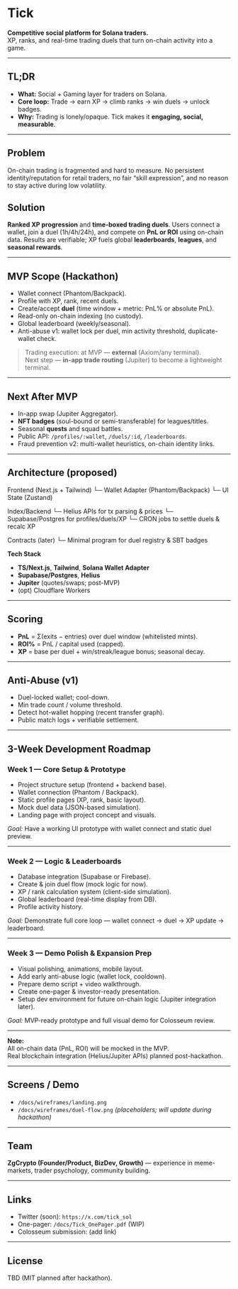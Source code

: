 # Tick

**Competitive social platform for Solana traders.**  
XP, ranks, and real-time trading duels that turn on-chain activity into a game.

---

## TL;DR
- **What:** Social + Gaming layer for traders on Solana.
- **Core loop:** Trade → earn XP → climb ranks → win duels → unlock badges.
- **Why:** Trading is lonely/opaque. Tick makes it **engaging, social, measurable**.

---

## Problem
On-chain trading is fragmented and hard to measure. No persistent identity/reputation for retail traders, no fair “skill expression”, and no reason to stay active during low volatility.

## Solution
**Ranked XP progression** and **time-boxed trading duels**. Users connect a wallet, join a duel (1h/4h/24h), and compete on **PnL or ROI** using on-chain data. Results are verifiable; XP fuels global **leaderboards**, **leagues**, and **seasonal rewards**.

---

## MVP Scope (Hackathon)
- Wallet connect (Phantom/Backpack).
- Profile with XP, rank, recent duels.
- Create/accept **duel** (time window + metric: PnL% or absolute PnL).
- Read-only on-chain indexing (no custody).
- Global leaderboard (weekly/seasonal).
- Anti-abuse v1: wallet lock per duel, min activity threshold, duplicate-wallet check.

> Trading execution: at MVP — **external** (Axiom/any terminal).  
> Next step — **in-app trade routing** (Jupiter) to become a lightweight terminal.

---

## Next After MVP
- In-app swap (Jupiter Aggregator).
- **NFT badges** (soul-bound or semi-transferable) for leagues/titles.
- Seasonal **quests** and squad battles.
- Public API: `/profiles/:wallet`, `/duels/:id`, `/leaderboards`.
- Fraud prevention v2: multi-wallet heuristics, on-chain identity links.

---

## Architecture (proposed)

Frontend (Next.js + Tailwind)
└─ Wallet Adapter (Phantom/Backpack)
└─ UI State (Zustand)

Index/Backend
└─ Helius APIs for tx parsing & prices
└─ Supabase/Postgres for profiles/duels/XP
└─ CRON jobs to settle duels & recalc XP

Contracts (later)
└─ Minimal program for duel registry & SBT badges


**Tech Stack**
- **TS/Next.js**, **Tailwind**, **Solana Wallet Adapter**
- **Supabase/Postgres**, **Helius**
- **Jupiter** (quotes/swaps; post-MVP)
- (opt) Cloudflare Workers

---

## Scoring
- **PnL** = Σ(exits − entries) over duel window (whitelisted mints).
- **ROI%** = PnL / capital used (capped).
- **XP** = base per duel + win/streak/league bonus; seasonal decay.

---

## Anti-Abuse (v1)
- Duel-locked wallet; cool-down.
- Min trade count / volume threshold.
- Detect hot-wallet hopping (recent transfer graph).
- Public match logs + verifiable settlement.

---

## 3-Week Development Roadmap

### Week 1 — Core Setup & Prototype
- Project structure setup (frontend + backend base).  
- Wallet connection (Phantom / Backpack).  
- Static profile pages (XP, rank, basic layout).  
- Mock duel data (JSON-based simulation).  
- Landing page with project concept and visuals.  

*Goal:* Have a working UI prototype with wallet connect and static duel preview.

---

### Week 2 — Logic & Leaderboards
- Database integration (Supabase or Firebase).  
- Create & join duel flow (mock logic for now).  
- XP / rank calculation system (client-side simulation).  
- Global leaderboard (real-time display from DB).  
- Profile activity history.  

*Goal:* Demonstrate full core loop — wallet connect → duel → XP update → leaderboard.

---

### Week 3 — Demo Polish & Expansion Prep
- Visual polishing, animations, mobile layout.  
- Add early anti-abuse logic (wallet lock, cooldown).  
- Prepare demo script + video walkthrough.  
- Create one-pager & investor-ready presentation.  
- Setup dev environment for future on-chain logic (Jupiter integration later).  

*Goal:* MVP-ready prototype and full visual demo for Colosseum review.

---

**Note:**  
All on-chain data (PnL, ROI) will be mocked in the MVP.  
Real blockchain integration (Helius/Jupiter APIs) planned post-hackathon.

---

## Screens / Demo
- `/docs/wireframes/landing.png`
- `/docs/wireframes/duel-flow.png`
*(placeholders; will update during hackathon)*

---

## Team
**ZgCrypto (Founder/Product, BizDev, Growth)** — experience in meme-markets, trader psychology, community building.

---

## Links
- Twitter (soon): `https://x.com/tick_sol`
- One-pager: `/docs/Tick_OnePager.pdf` (WIP)
- Colosseum submission: (add link)

---

## License
TBD (MIT planned after hackathon).

